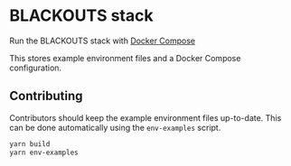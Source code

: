 # BLACKOUTS stack

Run the BLACKOUTS stack with [Docker Compose](https://docs.docker.com/compose/)

This stores example environment files and a Docker Compose configuration.

## Contributing

Contributors should keep the example environment files up-to-date.
This can be done automatically using the `env-examples` script.

```sh
yarn build
yarn env-examples
```
